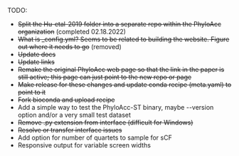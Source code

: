 TODO:
- ~~Split the Hu-etal-2019 folder into a separate repo within the PhyloAcc organization~~ (completed 02.18.2022)
- ~~What is _config.yml? Seems to be related to building the website. Figure out where it needs to go~~ (removed)
- ~~Update docs~~
- ~~Update links~~
- ~~Remake the original PhyloAcc web page so that the link in the paper is still active; this page can just point to the new repo or page~~
- ~~Make release for these changes and update conda recipe (meta.yaml) to point to it~~
- ~~Fork bioconda and upload recipe~~
- Add a simple way to test the PhyloAcc-ST binary, maybe --version option and/or a very small test dataset
- ~~Remove .py extension from interface (difficult for Windows)~~
- ~~Resolve or transfer interface issues~~
- Add option for number of quartets to sample for sCF
- Responsive output for variable screen widths
